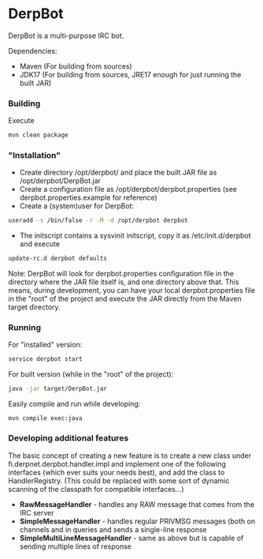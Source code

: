 # DerpBot

DerpBot is a multi-purpose IRC bot.

Dependencies:

* Maven (For building from sources)
* JDK17 (For building from sources, JRE17 enough for just running the built JAR)

### Building

Execute 

```sh
mvn clean package
```

### "Installation"

* Create directory /opt/derpbot/ and place the built JAR file as /opt/derpbot/DerpBot.jar
* Create a configuration file as /opt/derpbot/derpbot.properties (see derpbot.properties.example for reference)
* Create a (system)user for DerpBot:

```sh
useradd -s /bin/false -r -M -d /opt/derpbot derpbot
```

* The initscript contains a sysvinit initscript, copy it as /etc/init.d/derpbot and execute 

```sh
update-rc.d derpbot defaults
```

Note: DerpBot will look for derpbot.properties configuration file in the directory where the JAR file itself is, and one directory above that. This means, during development, you can have your local derpbot.properties file in the "root" of the project and execute the JAR directly from the Maven target directory.

### Running

For "installed" version:

```sh
service derpbot start
```

For built version (while in the "root" of the project):

```sh
java -jar target/DerpBot.jar
```

Easily compile and run while developing:

```
mvn compile exec:java
```

### Developing additional features

The basic concept of creating a new feature is to create a new class under fi.derpnet.derpbot.handler.impl and implement one of the following interfaces (which ever suits your needs best), and add the class to HandlerRegistry. (This could be replaced with some sort of dynamic scanning of the classpath for compatible interfaces...)

* **RawMessageHandler** - handles any RAW message that comes from the IRC server
* **SimpleMessageHandler** - handles regular PRIVMSG messages (both on channels and in queries and sends a single-line response
* **SimpleMultiLineMessageHandler** - same as above but is capable of sending multiple lines of response
